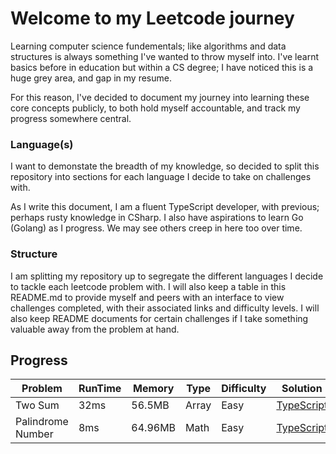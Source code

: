 # Welcome to my Leetcode journey

Learning computer science fundementals; like algorithms and data structures is always something I've wanted to throw myself into. I've learnt basics before in education but within a CS degree; I have noticed this is a huge grey area, and gap in my resume.

For this reason, I've decided to document my journey into learning these core concepts publicly, to both hold myself accountable, and track my progress somewhere central.

### Language(s)

I want to demonstate the breadth of my knowledge, so decided to split this repository into sections for each language I decide to take on challenges with.

As I write this document, I am a fluent TypeScript developer, with previous; perhaps rusty knowledge in CSharp. I also have aspirations to learn Go (Golang) as I progress. We may see others creep in here too over time.

### Structure

I am splitting my repository up to segregate the different languages I decide to tackle each leetcode problem with. I will also keep a table in this README.md to provide myself and peers with an interface to view challenges completed, with their associated links and difficulty levels. I will also keep README documents for certain challenges if I take something valuable away from the problem at hand.

## Progress

| Problem           | RunTime | Memory  | Type  | Difficulty | Solution           |
| ----------------- | ------- | ------- | ----- | ---------- | ------------------ |
| Two Sum           | 32ms    | 56.5MB  | Array | Easy       | [TypeScript](link) |
| Palindrome Number | 8ms     | 64.96MB | Math  | Easy       | [TypeScript](link) |
